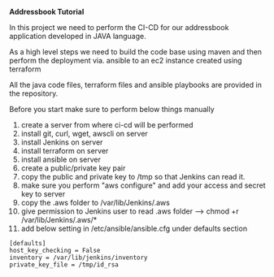 **Addressbook Tutorial**

In this project we need to perform the CI-CD for our addressbook application developed in JAVA language.

As a high level steps we need to build the code base using maven and then perform the deployment via. ansible to an ec2 instance created using terraform

All the java code files, terraform files and ansible playbooks are provided in the repository.

Before you start make sure to perform below things manually

1. create a server from where ci-cd will be performed
2. install git, curl, wget, awscli on server
3. install Jenkins on server
4. install terraform on server
5. install ansible on server
6. create a public/private key pair 
7. copy the public and private key to /tmp so that Jenkins can read it.
8. make sure you perform "aws configure" and add your access and secret key to server
9. copy the .aws folder to /var/lib/Jenkins/.aws
10. give permission to Jenkins user to read .aws folder --> chmod +r /var/lib/Jenkins/.aws/*
11. add below setting in /etc/ansible/ansible.cfg under defaults section

```
[defaults]
host_key_checking = False
inventory = /var/lib/jenkins/inventory
private_key_file = /tmp/id_rsa
```
